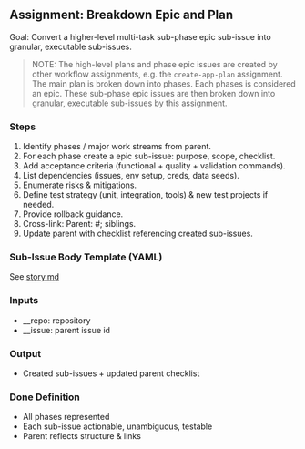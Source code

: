 ## Assignment: Breakdown Epic and Plan

Goal: Convert a higher-level multi-task sub-phase epic sub-issue into granular, executable sub-issues.

>NOTE: The high-level plans and phase epic issues are created by other workflow assignments, e.g. the `create-app-plan` assignment. The main plan is broken down into phases. Each phases is considered an epic. These sub-phase epic issues are then broken down into granular, executable sub-issues by this assignment. 

### Steps
1. Identify phases / major work streams from parent.
2. For each phase create a epic sub-issue: purpose, scope, checklist.
4. Add acceptance criteria (functional + quality + validation commands).
5. List dependencies (issues, env setup, creds, data seeds).
6. Enumerate risks & mitigations.
7. Define test strategy (unit, integration, tools) & new test projects if needed.
8. Provide rollback guidance.
9. Cross-link: Parent: #<id>; siblings.
10. Update parent with checklist referencing created sub-issues.

### Sub-Issue Body Template (YAML)

See [story.md](/.github/ISSUE_TEMPLATE/story.md)

### Inputs
- __repo: repository
- __issue: parent issue id

### Output
- Created sub-issues + updated parent checklist

### Done Definition
- All phases represented
- Each sub-issue actionable, unambiguous, testable
- Parent reflects structure & links


